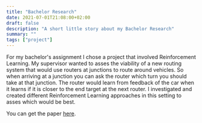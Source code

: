 ```yaml
---
title: "Bachelor Research"
date: 2021-07-01T21:08:00+02:00
draft: false
description: "A short little story about my Bachelor Research"
summary: ""
tags: ["project"]
---
```


For my bachelor's assignment I chose a project that involved Reinforcement Learning. My supervisor wanted to asses the viability of a new routing system that would use routers at junctions to route around vehicles. So when arriving at a junction you can ask the router which turn you should take at that junction. The router would learn from feedback of the car when it learns if it is closer to the end target at the next router. I investigated and created different Reinforcement Learning approaches in this setting to asses which would be best.

You can get the paper [here](http://essay.utwente.nl/86888/1/Meerhof_BA_EEMCS.pdf).